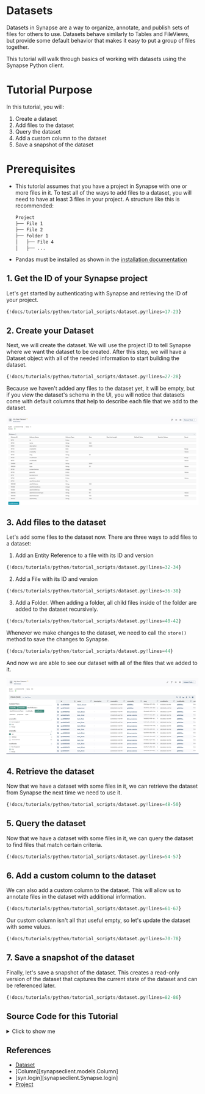 # Datasets
Datasets in Synapse are a way to organize, annotate, and publish sets of files for others to use. Datasets behave similarly to Tables and FileViews, but provide some default behavior that makes it easy to put a group of files together.

This tutorial will walk through basics of working with datasets using the Synapse Python client.

# Tutorial Purpose
In this tutorial, you will:

1. Create a dataset
2. Add files to the dataset
3. Query the dataset
4. Add a custom column to the dataset
6. Save a snapshot of the dataset

# Prerequisites
* This tutorial assumes that you have a project in Synapse with one or more files in it. To test all of the ways to add files to a dataset, you will need to have at least 3 files in your project. A structure like this is recommended:
    ```
    Project
    ├── File 1
    ├── File 2
    ├── Folder 1
    │   ├── File 4
    │   ├── ...
    ```
* Pandas must be installed as shown in the [installation documentation](../installation.md)

## 1. Get the ID of your Synapse project

Let's get started by authenticating with Synapse and retrieving the ID of your project.

```python
{!docs/tutorials/python/tutorial_scripts/dataset.py!lines=17-23}
```

## 2. Create your Dataset

Next, we will create the dataset. We will use the project ID to tell Synapse where we want the dataset to be created. After this step, we will have a Dataset object with all of the needed information to start building the dataset.

```python
{!docs/tutorials/python/tutorial_scripts/dataset.py!lines=27-28}
```

Because we haven't added any files to the dataset yet, it will be empty, but if you view the dataset's schema in the UI, you will notice that datasets come with default columns that help to describe each file that we add to the dataset.

![Dataset Default Schema](./tutorial_screenshots/dataset_default_schema.png)

## 3. Add files to the dataset

Let's add some files to the dataset now. There are three ways to add files to a dataset:

1. Add an Entity Reference to a file with its ID and version
```python
{!docs/tutorials/python/tutorial_scripts/dataset.py!lines=32-34}
```
2. Add a File with its ID and version
```python
{!docs/tutorials/python/tutorial_scripts/dataset.py!lines=36-38}
```
3. Add a Folder. When adding a folder, all child files inside of the folder are added to the dataset recursively.
```python
{!docs/tutorials/python/tutorial_scripts/dataset.py!lines=40-42}
```

Whenever we make changes to the dataset, we need to call the `store()` method to save the changes to Synapse.
```python
{!docs/tutorials/python/tutorial_scripts/dataset.py!lines=44}
```

And now we are able to see our dataset with all of the files that we added to it.

![Dataset with Files](./tutorial_screenshots/dataset_with_files.png)

## 4. Retrieve the dataset

Now that we have a dataset with some files in it, we can retrieve the dataset from Synapse the next time we need to use it.

```python
{!docs/tutorials/python/tutorial_scripts/dataset.py!lines=48-50}
```

## 5. Query the dataset

Now that we have a dataset with some files in it, we can query the dataset to find files that match certain criteria.

```python
{!docs/tutorials/python/tutorial_scripts/dataset.py!lines=54-57}
```

## 6. Add a custom column to the dataset

We can also add a custom column to the dataset. This will allow us to annotate files in the dataset with additional information.

```python
{!docs/tutorials/python/tutorial_scripts/dataset.py!lines=61-67}
```

Our custom column isn't all that useful empty, so let's update the dataset with some values.

```python
{!docs/tutorials/python/tutorial_scripts/dataset.py!lines=70-78}
```

## 7. Save a snapshot of the dataset

Finally, let's save a snapshot of the dataset. This creates a read-only version of the dataset that captures the current state of the dataset and can be referenced later.

```python
{!docs/tutorials/python/tutorial_scripts/dataset.py!lines=82-86}
```

## Source Code for this Tutorial

<details class="quote">
  <summary>Click to show me</summary>

```python
{!docs/tutorials/python/tutorial_scripts/dataset.py!}
```
</details>

## References
- [Dataset](../../reference/experimental/sync/dataset.md)
- [Column][synapseclient.models.Column]
- [syn.login][synapseclient.Synapse.login]
- [Project](../../reference/experimental/sync/project.md)
